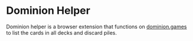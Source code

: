 # Dominion Helper
Dominion helper is a browser extension that functions on [dominion.games](dominion.games) to list the cards in all decks and discard piles.

